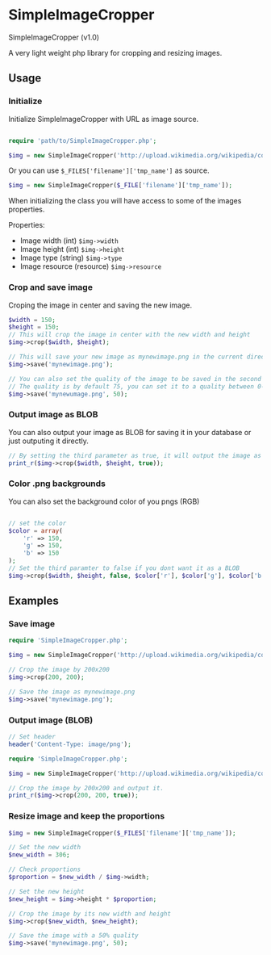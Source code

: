 SimpleImageCropper
==================

SimpleImageCropper (v1.0)

A very light weight php library for cropping and resizing images.



## Usage

### Initialize

Initialize SimpleImageCropper with URL as image source.

```php

require 'path/to/SimpleImageCropper.php';

$img = new SimpleImageCropper('http://upload.wikimedia.org/wikipedia/commons/b/b5/Navionics_Apple_Team.png');

```

Or you can use `$_FILES['filename']['tmp_name']` as source.

```php
$img = new SimpleImageCropper($_FILE['filename']['tmp_name']);
```

When initializing the class you will have access to some of the images properties.

Properties:

* Image width (int) `$img->width`
* Image height (int) `$img->height`
* Image type (string) `$img->type`
* Image resource (resource) `$img->resource`

### Crop and save image

Croping the image in center and saving the new image.

```php
$width = 150;
$height = 150;
// This will crop the image in center with the new width and height
$img->crop($width, $height);

// This will save your new image as mynewimage.png in the current directory
$img->save('mynewimage.png');

// You can also set the quality of the image to be saved in the second parameter.
// The quality is by default 75, you can set it to a quality between 0-100
$img->save('mynewumage.png', 50); 
```

### Output image as BLOB

You can also output your image as BLOB for saving it in your database or just outputing it directly.

```php
// By setting the third parameter as true, it will output the image as BLOB
print_r($img->crop($width, $height, true));

```

### Color .png backgrounds

You can also set the background color of you pngs (RGB)

```php

// set the color
$color = array(
	'r' => 150,
	'g' => 150,
	'b' => 150
);
// Set the third paramter to false if you dont want it as a BLOB
$img->crop($width, $height, false, $color['r'], $color['g'], $color['b']);
```

## Examples

### Save image
```php
require 'SimpleImageCropper.php';

$img = new SimpleImageCropper('http://upload.wikimedia.org/wikipedia/commons/b/b5/Navionics_Apple_Team.png');

// Crop the image by 200x200
$img->crop(200, 200);

// Save the image as mynewimage.png
$img->save('mynewimage.png');
```

### Output image (BLOB)

```php
// Set header
header('Content-Type: image/png');

require 'SimpleImageCropper.php';

$img = new SimpleImageCropper('http://upload.wikimedia.org/wikipedia/commons/b/b5/Navionics_Apple_Team.png');

// Crop the image by 200x200 and output it.
print_r($img->crop(200, 200, true));

```

### Resize image and keep the proportions

```php
$img = new SimpleImageCropper($_FILES['filename']['tmp_name']);

// Set the new width
$new_width = 306;

// Check proportions
$proportion = $new_width / $img->width;

// Set the new height
$new_height = $img->height * $proportion;

// Crop the image by its new width and height
$img->crop($new_width, $new_height);

// Save the image with a 50% quality
$img->save('mynewimage.png', 50);
```
